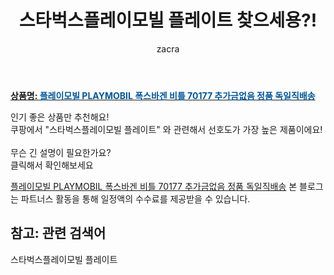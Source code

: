 ﻿---
layout: post
title:  "스타벅스플레이모빌 플레이트 찾으세용?!"
author: zacra
categories: [ 아이템 ]
tags: [스타벅스플레이모빌 플레이트]
image: https://static.coupangcdn.com/image/vendor_inventory/100d/5e8e9fde7d0dcdb808d9e064ffa18777ff92076c7cf3a871783355b27774.png 
description: "쿠팡에서 스타벅스플레이모빌 플레이트 관련 키워드로 가장 고객 선호도가 높은 제품이랍니다."
rating: 4.5
---

<a href="https://link.coupang.com/re/AFFSDP?lptag=AF8407795&pageKey=4865488770&itemId=6315206355&vendorItemId=73610676117&traceid=V0-153-d91d668cf67c5c6d"><b>상품명: <font color='#01579B'>플레이모빌 PLAYMOBIL 폭스바겐 비틀 70177 추가금없음 정품 독일직배송</font></b></a>

인기 좋은 상품만 추천해요!<br/>
쿠팡에서 "스타벅스플레이모빌 플레이트" 와 관련해서 선호도가 가장 높은 제품이에요!<br/><br/>
무슨 긴 설명이 필요한가요?  
클릭해서 확인해보세요


<a href="https://link.coupang.com/re/AFFSDP?lptag=AF8407795&pageKey=4865488770&itemId=6315206355&vendorItemId=73610676117&traceid=V0-153-d91d668cf67c5c6d">플레이모빌 PLAYMOBIL 폭스바겐 비틀 70177 추가금없음 정품 독일직배송</a>
본 블로그는 파트너스 활동을 통해 일정액의 수수료를 제공받을 수 있습니다.

## 참고: 관련 검색어    
스타벅스플레이모빌 플레이트